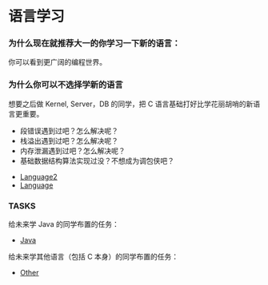 # 语言学习

### 为什么现在就推荐大一的你学习一下新的语言：

你可以看到更广阔的编程世界。

### 为什么你可以不选择学新的语言

想要之后做 Kernel, Server，DB 的同学，把 C 语言基础打好比学花丽胡哨的新语言更重要。
- 段错误遇到过吧？怎么解决呢？
- 栈溢出遇到过吧？怎么解决呢？
- 内存泄漏遇到过吧？怎么解决呢？
- 基础数据结构算法实现过没？不想成为调包侠吧？

* [Language2](Language2.md)
* [Language](Language.md)

### TASKS

给未来学 Java 的同学布置的任务：
* [Java](old-Plan/Plan4-java.md)

给未来学其他语言（包括 C 本身）的同学布置的任务：
* [Other](old-Plan/Plan4-other.md)

